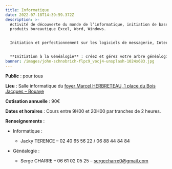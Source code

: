 ```yaml
---
title: Informatique
date: 2022-07-18T14:39:59.372Z
description: >-
  Activité de découverte du monde de l’informatique, initiation de base sur les
  produits bureautique Excel, Word, Windows.


  Initiation et perfectionnement sur les logiciels de messagerie, Internet, retouches photos, montages vidéos.


  **Initiation à la Généalogie** : créez et gérez votre arbre généalogique. Formation assurée sous le logiciel Hérédis
banner: /images/john-schnobrich-flpc9_vocj4-unsplash-1024x683.jpg
---
```



**Public** : pour tous

**Lieu** : Salle informatique du [foyer Marcel HERBRETEAU, 1 place du Bois Jacques – Bouaye﻿](https://goo.gl/maps/V8JdRcCv72L2)

**Cotisation annuelle** : 90€

**Dates et horaires** : Cours entre 9H00 et 20H00 par tranches de 2 heures.

**Renseignements** :

* Informatique :

  * Jacky TERENCE – 02 40 65 56 22 / 06 88 44 84 84
* Généalogie :

  * Serge CHARRE – 06 61 02 05 25 – sergecharre0@gmail.com